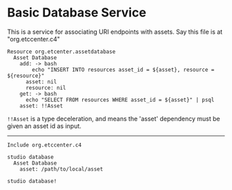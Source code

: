 # Basic Database Service
This is a service for associating URI endpoints with assets.
Say this file is at "org.etccenter.c4"

    Resource org.etcenter.assetdatabase
      Asset Database
        add: -> bash
            echo "INSERT INTO resources asset_id = ${asset}, resource = ${resource}"
          asset: nil
          resource: nil
        get: -> bash
          echo "SELECT FROM resources WHERE asset_id = ${asset}" | psql 
        asset: !!Asset

`!!Asset` is a type deceleration, and means the 'asset' dependency must be given an asset id as input.

---

    Include org.etccenter.c4

    studio database
      Asset Database
        asset: /path/to/local/asset 

    studio database!

